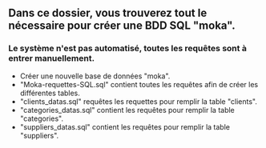 ## Dans ce dossier, vous trouverez tout le nécessaire pour créer une BDD SQL "moka".

### Le système n'est pas automatisé, toutes les requêtes sont à entrer manuellement.

- Créer une nouvelle base de données "moka".
- "Moka-requettes-SQL.sql" contient toutes les requêtes afin de créer les différentes tables.
- "clients_datas.sql" requêtes les requettes pour remplir la table "clients".
- "categories_datas.sql" contient les requêtes pour remplir la table "categories".
- "suppliers_datas.sql" contient les requêtes pour remplir la table "suppliers".